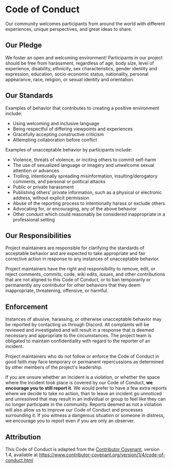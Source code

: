# Code of Conduct

Our community welcomes participants from around the 
world with different experiences, unique perspectives, and great ideas to share.

## Our Pledge

We foster an open and welcoming environment! Participants in our project should be free 
from harassment, regardless of age, body size, level of experience, disability, ethnicity, sex characteristics, 
gender identity and expression, education, socio-economic status, 
nationality, personal appearance, race, religion, or sexual identity and orientation.

## Our Standards

Examples of behavior that contributes to creating a positive environment include:

- Using welcoming and inclusive language
- Being respectful of differing viewpoints and experiences
- Gracefully accepting constructive criticism
- Attempting collaboration before conflict

Examples of unacceptable behavior by participants include:

- Violence, threats of violence, or inciting others to commit self-harm
- The use of sexualized language or imagery and unwelcome sexual attention or advances
- Trolling, intentionally spreading misinformation, insulting/derogatory comments, and personal or political attacks
- Public or private harassment
- Publishing others' private information, such as a physical or electronic address, without explicit permission
- Abuse of the reporting process to intentionally harass or exclude others
- Advocating for, or encouraging, any of the above behavior
- Other conduct which could reasonably be considered inappropriate in a professional setting

## Our Responsibilities

Project maintainers are responsible for clarifying the standards of acceptable behavior and are expected to take appropriate and fair corrective 
action in response to any instances of unacceptable behavior.

Project maintainers have the right and responsibility to remove, edit, or reject comments, commits, code, wiki edits, issues, and other 
contributions that are not aligned to this Code of Conduct, or to ban temporarily or permanently any contributor for other behaviors that they deem 
inappropriate, threatening, offensive, or harmful.

## Enforcement

Instances of abusive, harassing, or otherwise unacceptable behavior may be reported by contacting us through Discord. All complaints will be reviewed and investigated 
and will result in a response that is deemed necessary and appropriate to the circumstances. The project team is obligated to maintain confidentiality
with regard to the reporter of an incident.

Project maintainers who do not follow or enforce the Code of Conduct in good faith may face temporary or permanent repercussions as determined by other 
members of the project's leadership.

If you are unsure whether an incident is a violation, or whether the space where the incident took place is covered by our Code of Conduct, **we 
encourage you to still report it**. We would prefer to have a few extra reports where we decide to take no action, than to leave an incident go 
unnoticed and unresolved that may result in an individual or group to feel like they can no longer participate in the community. Reports deemed as not 
a violation will also allow us to improve our Code of Conduct and processes surrounding it. If you witness a dangerous situation or someone in 
distress, we encourage you to report even if you are only an observer.

## Attribution

This Code of Conduct is adapted from the [Contributor Covenant][homepage], version 1.4,
available at https://www.contributor-covenant.org/version/1/4/code-of-conduct.html

[homepage]: https://www.contributor-covenant.org
